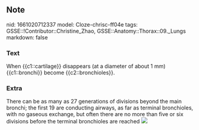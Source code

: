 ## Note
nid: 1661020712337
model: Cloze-chrisc-ff04e
tags: GSSE::!Contributor::Christine_Zhao, GSSE::Anatomy::Thorax::09._Lungs
markdown: false

### Text
When {{c1::cartilage}} disappears (at a diameter of about 1 mm) {{c1::bronchi}} become {{c2::bronchioles}}.

### Extra
There can be as many as 27 generations of divisions beyond the main
bronchi; the first 19 are conducting airways, as far as terminal
bronchioles, with no gaseous exchange, but often there are no more
than five or six divisions before the terminal bronchioles are
reached <img src=
"paste-075a2dabc37b1ab4efec706f007d92bb6b21e1cc.jpg">
